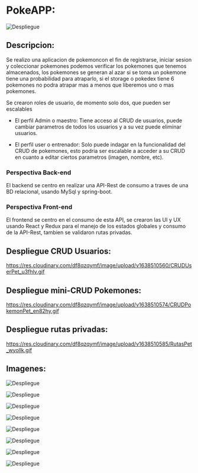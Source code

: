 # PokeAPP:

![Despliegue](https://res.cloudinary.com/df8qzqymf/image/upload/v1638511632/Captura1_ikocxr.png)

## Descripcion:

Se realizo una aplicacion de pokemoncon el fin de registrarse, iniciar sesion y coleccionar pokemones
podemos verificar los pokemones que tenemos almacenados, los pokemones se generan al azar si se toma
un pokemone tiene una probabilidad para atraparlo, si el storage o pokedex tiene 6 pokemones no podra
atrapar mas a menos que liberemos uno o mas pokemones.

Se crearon roles de usuario, de momento solo dos, que pueden ser escalables

- El perfil Admin o maestro:
  Tiene acceso al CRUD de usuarios, puede cambiar parametros de todos los usuarios y a su vez puede
  eliminar usuarios.
  
- El perfil user o entrenador:
  Solo puede indagar en la funcionalidad del CRUD de pokemones, esto podria ser escalable a acceder
  a su CRUD en cuanto a editar ciertos parametros (imagen, nombre, etc).


### Perspectiva Back-end

El backend se centro en realizar una API-Rest de consumo a traves de una BD relacional, usando MySql
y spring-boot.

### Perspectiva Front-end

El frontend se centro en el consumo de esta API, se crearon las UI y UX usando React y Redux para el
manejo de los estados globales y consumo de la API-Rest, tambien se validaron rutas privadas.

## Despliegue CRUD Usuarios:

https://res.cloudinary.com/df8qzqymf/image/upload/v1638510560/CRUDUserPet_u3fhlv.gif

## Despliegue mini-CRUD Pokemones:

https://res.cloudinary.com/df8qzqymf/image/upload/v1638510574/CRUDPokemonPet_en82hy.gif

## Despliegue rutas privadas:

https://res.cloudinary.com/df8qzqymf/image/upload/v1638510585/RutasPet_wyollk.gif

## Imagenes:

![Despliegue](https://res.cloudinary.com/df8qzqymf/image/upload/v1638511633/Captura2_yw0est.png)

![Despliegue](https://res.cloudinary.com/df8qzqymf/image/upload/v1638511633/Captura3_qjv4lr.png)

![Despliegue](https://res.cloudinary.com/df8qzqymf/image/upload/v1638511634/Captura4_hl0ku6.png)

![Despliegue](https://res.cloudinary.com/df8qzqymf/image/upload/v1638511632/Captura6_x4avh1.png)

![Despliegue](https://res.cloudinary.com/df8qzqymf/image/upload/v1638511633/Captura5_zltdrz.png)

![Despliegue](https://res.cloudinary.com/df8qzqymf/image/upload/v1638511634/Captura7_kon5gm.png)

![Despliegue](https://res.cloudinary.com/df8qzqymf/image/upload/v1638511633/Captura8_ql3eus.png)

![Despliegue](https://res.cloudinary.com/df8qzqymf/image/upload/v1638511633/Captura9_culfkm.png)
